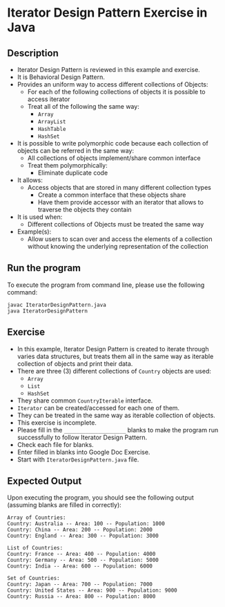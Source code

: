 # Iterator Design Pattern Exercise in Java

## Description
* Iterator Design Pattern is reviewed in this example and exercise.
* It is Behavioral Design Pattern.
* Provides an uniform way to access different collections of Objects:
  * For each of the following collections of objects it is possible to access iterator
  * Treat all of the following the same way:
    * `Array`
    * `ArrayList`
    * `HashTable`
    * `HashSet`
* It is possible to write polymorphic code because each collection of objects can be referred in the same way:
  * All collections of objects implement/share common interface
  * Treat them polymorphically:
    * Eliminate duplicate code
* It allows:
  * Access objects that are stored in many different collection types
    * Create a common interface that these objects share
    * Have them provide accessor with an iterator that allows to traverse the objects they contain
* It is used when:
  * Different collections of Objects must be treated the same way
* Example(s):
  * Allow users to scan over and access the elements of a collection without knowing the underlying representation of
  the collection

## Run the program
To execute the program from command line, please use the following command:

```
javac IteratorDesignPattern.java
java IteratorDesignPattern
```

## Exercise
* In this example, Iterator Design Pattern is created to iterate through varies data structures, but treats them all in
the same way as iterable collection of objects and print their data.
* There are three (3) different collections of `Country` objects are used:
  * `Array`
  * `List`
  * `HashSet`
* They share common `CountryIterable` interface.
* `Iterator` can be created/accessed for each one of them.
* They can be treated in the same way as iterable collection of objects.
* This exercise is incomplete.
* Please fill in the `____________________`  blanks to make the program run successfully to follow Iterator Design
Pattern.
* Check each file for blanks.
* Enter filled in blanks into Google Doc Exercise.
* Start with `IteratorDesignPattern.java` file.

## Expected Output
Upon executing the program, you should see the following output (assuming blanks are filled in correctly):

```
Array of Countries:
Country: Australia -- Area: 100 -- Population: 1000
Country: China -- Area: 200 -- Population: 2000
Country: England -- Area: 300 -- Population: 3000

List of Countries:
Country: France -- Area: 400 -- Population: 4000
Country: Germany -- Area: 500 -- Population: 5000
Country: India -- Area: 600 -- Population: 6000

Set of Countries:
Country: Japan -- Area: 700 -- Population: 7000
Country: United States -- Area: 900 -- Population: 9000
Country: Russia -- Area: 800 -- Population: 8000
```
